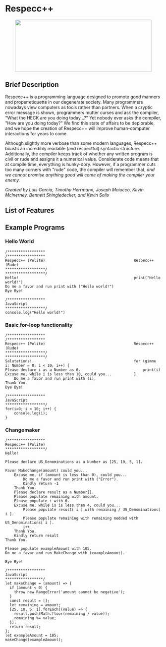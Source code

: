 # Respecc++

<p align="center">
  <img width="440" height="168" src="https://github.com/jmaiocco/respecc/blob/master/general_images/LogoRev1.png">
</p>

## Brief Description
Respecc++ is a programming language designed to promote good manners and proper etiquette in our degenerate society. Many programmers nowadays view computers as tools rather than partners. When a cryptic error message is shown, programmers mutter curses and ask the compiler, "What the HECK are you doing today...?" Yet nobody ever asks the compiler, "How are you doing today?" We find this state of affairs to be deplorable, and we hope the creation of Respecc++ will improve human-computer interactions for years to come.

Although slightly more verbose than some modern languages, Respecc++ boasts an incredibly readable (and respectful) syntactic structure. Additionally, the compiler keeps track of whether any written program is civil or rude and assigns it a numerical value. Considerate code means that at compile time, everything is hunky-dory. However, if a programmer cuts too many corners with "rude" code, the compiler will remember that, *and we cannot promise anything good will come of making the compiler your enemy.* 

*Created by Luis Garcia, Timothy Herrmann, Joseph Maiocco, Kevin McInerney, Bennett Shingledecker, and Kevin Solis*

## List of Features

## Example Programs

### Hello World
```
/*****************                                        /*****************
Respecc++ (Polite)                                        Respecc++ (Rude)                              
******************/                                       ******************/                          
Hello!                                                    print("Hello world!")                       
Do me a favor and run print with ("Hello world!")
Bye Bye! 

/*****************
JavaScript 
******************/
console.log("Hello world!")
```
### Basic for-loop functionality

```
/*****************                                        /*****************
Respecc++ (Polite)                                        Respecc++ (Rude)                            
******************/                                       ******************/                   
Salutations!                                              for (gimme i: Number = 0; i < 10; i++) {                        
Please declare i as a Number as 0.                            print(i) 
Excuse me, while i is less than 10, could you...          }
    Do me a favor and run print with (i).
Thank You.
Bye Bye!

/*****************
JavaScript 
******************/
for(i=0; i < 10; i++) {
    console.log(i);
}
```

### Changemaker

```
/*****************
Respecc++ (Polite) 
******************/
Hello!

Please declare US_Denominations as a Number as [25, 10, 5, 1].

Favor MakeChange(amount) could you...
    Excuse me, if (amount is less than 0), could you...
        Do me a favor and run print with ("Error").
        Kindly return -1
    Thank You.
    Please declare result as a Number[].
    Please populate remaining with amount.
    Please populate i with 0.
    Excuse me, while is is less than 4, could you...
        Please populate result[ i ] with remaining / US_Denominations[ i ].
        Please populate remaining with remaining modded with US_Denominations[ i ].
        i++
    Thank You.
    Kindly return result
Thank You.

Please populate exampleAmount with 105.
Do me a favor and run MakeChange with (exampleAmount).

Bye Bye!

/*****************
JavaScript 
*****************/
let makeChange = (amount) => {
  if (amount < 0) {
    throw new RangeError('amount cannot be negative');
  }
  const result = [];
  let remaining = amount;
  [25, 10, 5, 1].forEach((value) => {
    result.push(Math.floor(remaining / value));
    remaining %= value;
  });
  return result;
};
let exampleAmount = 105;
makeChange(exampleAmount);
```
